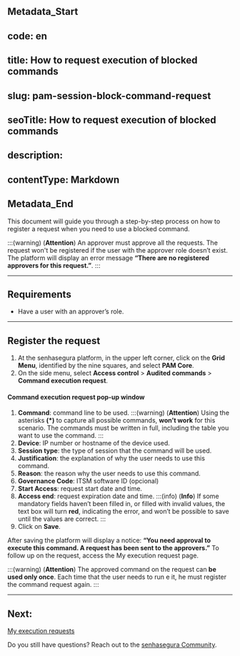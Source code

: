 ## Metadata_Start 
## code: en
## title: How to request execution of blocked commands 
## slug: pam-session-block-command-request 
## seoTitle: How to request execution of blocked commands 
## description:  
## contentType: Markdown 
## Metadata_End
This document will guide you through a step-by-step process on how to register a request when you need to use a blocked command.

:::(warning) (**Attention**)
An approver must approve all the requests. The request won't be registered if the user with the approver role doesn’t exist. The platform will display an error message **“There are no registered approvers for this request.”**.
:::
***
## Requirements
* Have a user with an approver’s role.
***

## Register the request

1. At the senhasegura platform, in the upper left corner, click on the **Grid Menu**, identified by the nine squares, and select **PAM Core**.
2. On the side menu, select **Access control** > **Audited commands** > **Command execution request**.

#### Command execution request pop-up window

1. **Command**: command line to be used.
    :::(warning) (**Attention**)
    Using the asterisks **(*)** to capture all possible commands, **won’t work** for this scenario. The commands must be written in full, including the table you want to use the command.
    :::
2. **Device**: IP number or hostname of the device used.
3. **Session type**: the type of session that the command will be used.
4. **Justification**: the explanation of why the user needs to use this command.
5. **Reason**: the reason why the user needs to use this command.
6. **Governance Code**: ITSM software ID (opcional)
7. **Start Access**: request start date and time.
8. **Access end**: request expiration date and time.
    :::(info) (**Info**)
    If some mandatory fields haven’t been filled in, or filled with invalid values, the text box will turn **red**, indicating the error, and won’t be possible to save until the values are correct.
    :::
9. Click on **Save**.

After saving the platform will display a notice: **“You need approval to execute this command. A request has been sent to the approvers.”** To follow up on the request, access the My execution request page.

:::(warning) (**Attention**)
The approved command on the request can **be used only once**. Each time that the user needs to run e it, he must register the command request again.
:::
***

## Next:
[My execution requests](/v3-32/docs/pam-session-my-execution-request)

Do you still have questions? Reach out to the [senhasegura Community](https://community.senhasegura.io/).
